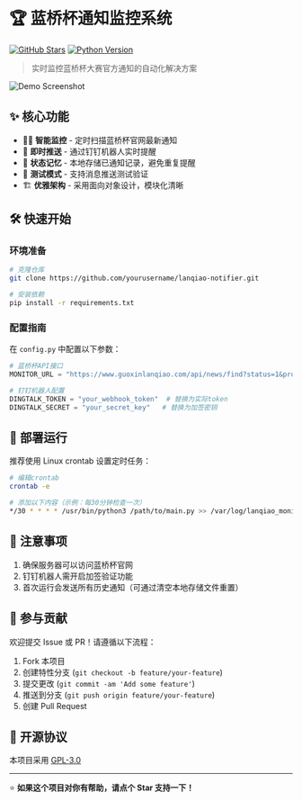 # 🏆 蓝桥杯通知监控系统

[![GitHub Stars](https://img.shields.io/github/stars/yourusername/lanqiao-notifier?style=for-the-badge)](https://github.com/yourusername/lanqiao-notifier/stargazers)
[![Python Version](https://img.shields.io/badge/Python-3.8+-blue?style=for-the-badge&logo=python)](https://www.python.org/)

> 实时监控蓝桥杯大赛官方通知的自动化解决方案

![Demo Screenshot](https://github.com/user-attachments/assets/8a0ee746-146b-44b5-9616-f26528b50675)

## ✨ 核心功能

- 🕵️‍♂️ **智能监控** - 定时扫描蓝桥杯官网最新通知
- 🔔 **即时推送** - 通过钉钉机器人实时提醒
- 💾 **状态记忆** - 本地存储已通知记录，避免重复提醒
- 🧪 **测试模式** - 支持消息推送测试验证
- 🏗 **优雅架构** - 采用面向对象设计，模块化清晰

## 🛠 快速开始

### 环境准备

```bash
# 克隆仓库
git clone https://github.com/yourusername/lanqiao-notifier.git

# 安装依赖
pip install -r requirements.txt
```

### 配置指南

在 `config.py` 中配置以下参数：

```python
# 蓝桥杯API接口
MONITOR_URL = "https://www.guoxinlanqiao.com/api/news/find?status=1&project=dasai&progid=20&pageno=1&pagesize=10"

# 钉钉机器人配置
DINGTALK_TOKEN = "your_webhook_token"  # 替换为实际token
DINGTALK_SECRET = "your_secret_key"   # 替换为加签密钥
```

## 🚀 部署运行

推荐使用 Linux crontab 设置定时任务：

```bash
# 编辑crontab
crontab -e

# 添加以下内容（示例：每30分钟检查一次）
*/30 * * * * /usr/bin/python3 /path/to/main.py >> /var/log/lanqiao_monitor.log 2>&1
```

## 📌 注意事项

1. 确保服务器可以访问蓝桥杯官网
2. 钉钉机器人需开启加签验证功能
3. 首次运行会发送所有历史通知（可通过清空本地存储文件重置）

## 🤝 参与贡献

欢迎提交 Issue 或 PR！请遵循以下流程：

1. Fork 本项目
2. 创建特性分支 (`git checkout -b feature/your-feature`)
3. 提交更改 (`git commit -am 'Add some feature'`)
4. 推送到分支 (`git push origin feature/your-feature`)
5. 创建 Pull Request

## 📄 开源协议

本项目采用 [GPL-3.0](LICENSE)

---

⭐ **如果这个项目对你有帮助，请点个 Star 支持一下！**
